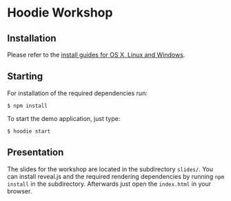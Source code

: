 # Hoodie Workshop

## Installation

Please refer to the [install guides for OS X, Linux and Windows](http://hood.ie/#installation).

## Starting

For installation of the required dependencies run:

    $ npm install

To start the demo application, just type:

    $ hoodie start

## Presentation

The slides for the workshop are located in the subdirectory `slides/`. You can
install reveal.js and the required rendering dependencies by running `npm
install` in the subdirectory. Afterwards just open the `index.html` in your
browser.

